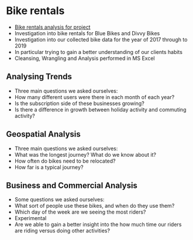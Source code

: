 # Bike rentals
* [Bike rentals analysis for project](https://www.youtube.com/watch?hd=1&v=gywj5snvMpo&feature=youtu.be)
* Investigation into bike rentals for Blue Bikes and Divvy Bikes 
* Investigation into our collected bike data for the year of 2017 through to 2019
* In particular trying to gain a better understanding of our clients habits
* Cleansing, Wrangling and Analysis performed in MS Excel 

## Analysing Trends
* Three main questions we asked ourselves:
* How many different users were there in each month of each year?
* Is the subscription side of these businesses growing?
* Is there a difference in growth between holiday activity and commuting activity?


## Geospatial Analysis
* Three main questions we asked ourselves:
* What was the longest journey? What do we know about it?
* How often do bikes need to be relocated?
* How far is a typical journey?

## Business and Commercial Analysis
* Some questions we asked ourselves:
* What sort of people use these bikes, and when do they use them?
* Which day of the week are we seeing the most riders?
* Experimental
* Are we able to gain a better insight into the how much time our riders are riding versus doing other activities?





